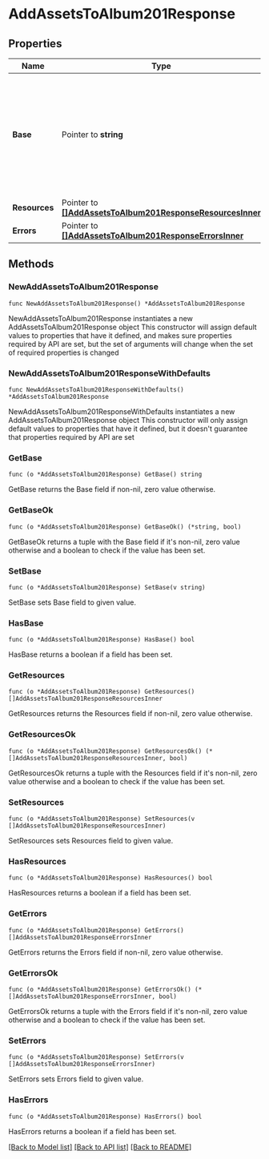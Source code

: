 # AddAssetsToAlbum201Response

## Properties

Name | Type | Description | Notes
------------ | ------------- | ------------- | -------------
**Base** | Pointer to **string** | Base URL that can be prepended to the &#39;href&#39; values in the &#39;links&#39; to produce fully qualified URLs for future queries. | [optional] 
**Resources** | Pointer to [**[]AddAssetsToAlbum201ResponseResourcesInner**](AddAssetsToAlbum201ResponseResourcesInner.md) |  | [optional] 
**Errors** | Pointer to [**[]AddAssetsToAlbum201ResponseErrorsInner**](AddAssetsToAlbum201ResponseErrorsInner.md) |  | [optional] 

## Methods

### NewAddAssetsToAlbum201Response

`func NewAddAssetsToAlbum201Response() *AddAssetsToAlbum201Response`

NewAddAssetsToAlbum201Response instantiates a new AddAssetsToAlbum201Response object
This constructor will assign default values to properties that have it defined,
and makes sure properties required by API are set, but the set of arguments
will change when the set of required properties is changed

### NewAddAssetsToAlbum201ResponseWithDefaults

`func NewAddAssetsToAlbum201ResponseWithDefaults() *AddAssetsToAlbum201Response`

NewAddAssetsToAlbum201ResponseWithDefaults instantiates a new AddAssetsToAlbum201Response object
This constructor will only assign default values to properties that have it defined,
but it doesn't guarantee that properties required by API are set

### GetBase

`func (o *AddAssetsToAlbum201Response) GetBase() string`

GetBase returns the Base field if non-nil, zero value otherwise.

### GetBaseOk

`func (o *AddAssetsToAlbum201Response) GetBaseOk() (*string, bool)`

GetBaseOk returns a tuple with the Base field if it's non-nil, zero value otherwise
and a boolean to check if the value has been set.

### SetBase

`func (o *AddAssetsToAlbum201Response) SetBase(v string)`

SetBase sets Base field to given value.

### HasBase

`func (o *AddAssetsToAlbum201Response) HasBase() bool`

HasBase returns a boolean if a field has been set.

### GetResources

`func (o *AddAssetsToAlbum201Response) GetResources() []AddAssetsToAlbum201ResponseResourcesInner`

GetResources returns the Resources field if non-nil, zero value otherwise.

### GetResourcesOk

`func (o *AddAssetsToAlbum201Response) GetResourcesOk() (*[]AddAssetsToAlbum201ResponseResourcesInner, bool)`

GetResourcesOk returns a tuple with the Resources field if it's non-nil, zero value otherwise
and a boolean to check if the value has been set.

### SetResources

`func (o *AddAssetsToAlbum201Response) SetResources(v []AddAssetsToAlbum201ResponseResourcesInner)`

SetResources sets Resources field to given value.

### HasResources

`func (o *AddAssetsToAlbum201Response) HasResources() bool`

HasResources returns a boolean if a field has been set.

### GetErrors

`func (o *AddAssetsToAlbum201Response) GetErrors() []AddAssetsToAlbum201ResponseErrorsInner`

GetErrors returns the Errors field if non-nil, zero value otherwise.

### GetErrorsOk

`func (o *AddAssetsToAlbum201Response) GetErrorsOk() (*[]AddAssetsToAlbum201ResponseErrorsInner, bool)`

GetErrorsOk returns a tuple with the Errors field if it's non-nil, zero value otherwise
and a boolean to check if the value has been set.

### SetErrors

`func (o *AddAssetsToAlbum201Response) SetErrors(v []AddAssetsToAlbum201ResponseErrorsInner)`

SetErrors sets Errors field to given value.

### HasErrors

`func (o *AddAssetsToAlbum201Response) HasErrors() bool`

HasErrors returns a boolean if a field has been set.


[[Back to Model list]](../README.md#documentation-for-models) [[Back to API list]](../README.md#documentation-for-api-endpoints) [[Back to README]](../README.md)


